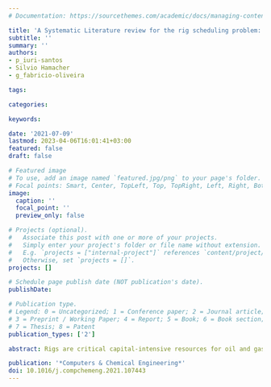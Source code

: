 ```yaml
---
# Documentation: https://sourcethemes.com/academic/docs/managing-content/

title: 'A Systematic Literature review for the rig scheduling problem: Classification and state-of-the-art'
subtitle: ''
summary: ''
authors:
- p_iuri-santos
- Silvio Hamacher
- g_fabricio-oliveira

tags: 

categories: 

keywords: 

date: '2021-07-09'
lastmod: 2023-04-06T16:01:41+03:00
featured: false
draft: false

# Featured image
# To use, add an image named `featured.jpg/png` to your page's folder.
# Focal points: Smart, Center, TopLeft, Top, TopRight, Left, Right, BottomLeft, Bottom, BottomRight.
image:
  caption: ''
  focal_point: ''
  preview_only: false

# Projects (optional).
#   Associate this post with one or more of your projects.
#   Simply enter your project's folder or file name without extension.
#   E.g. `projects = ["internal-project"]` references `content/project/deep-learning/index.md`.
#   Otherwise, set `projects = []`.
projects: []

# Schedule page publish date (NOT publication's date).
publishDate: 

# Publication type.
# Legend: 0 = Uncategorized; 1 = Conference paper; 2 = Journal article;
# 3 = Preprint / Working Paper; 4 = Report; 5 = Book; 6 = Book section;
# 7 = Thesis; 8 = Patent
publication_types: ['2']

abstract: Rigs are critical capital-intensive resources for oil and gas exploration and production operations, such as drilling, completion, and workover. The Rig Scheduling Problem (RSP) comprises deciding which rigs will serve each of the wells and when the operations must be performed. Several studies considering the theoretical and practical perspectives of the RSP are available, but no complete literature review exists. Aiming to fill this gap, we developed an extensive and systematic literature review. We propose a classification for the RSP and examine 130 studies selected after implementing a structured search and analysis protocol. The majority of the papers surveyed consider homogeneous workover rigs for onshore wells, usually employing heuristics. Moreover, we observe a trend towards addressing more complex problems involving heterogeneous fleets and more realistic assumptions through advanced analytical methods. The opportunities for further research identified include considering uncertainty, integrating the RSP with other decisions, and validating technical developments in real instances.

publication: '*Computers & Chemical Engineering*'
doi: 10.1016/j.compchemeng.2021.107443
---
```

